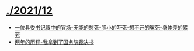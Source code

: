 # [./2021/12](./2021/12)

* [一位县委书记眼中的官场-无能的愁死-胆小的吓死-想不开的冤死-身体差的累死](./一位县委书记眼中的官场-无能的愁死-胆小的吓死-想不开的冤死-身体差的累死.md)
* [两年的历程-我拿到了国务院裁决书](./两年的历程-我拿到了国务院裁决书.md)

